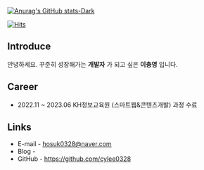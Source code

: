 [![Anurag's GitHub stats-Dark](https://github-readme-stats.vercel.app/api?username=DNights&show_icons=true&theme=dark#gh-dark-mode-only)](https://github.com/anuraghazra/github-readme-stats#gh-dark-mode-only)

[![Hits](https://hits.seeyoufarm.com/api/count/incr/badge.svg?url=https%3A%2F%2Fgithub.com%2Fgjbae1212%2Fhit-counter&count_bg=%2379C83D&title_bg=%23555555&icon=android.svg&icon_color=%23E7E7E7&title=hits&edge_flat=false)](https://hits.seeyoufarm.com)      

## Introduce
안녕하세요. 꾸준히 성장해가는  __개발자__ 가 되고 싶은 __이충영__ 입니다.


## Career
-  2022.11 ~ 2023.06 KH정보교육원 (스마트웹&콘텐츠개발) 과정 수료


## Links
- E-mail - hosuk0328@naver.com
- Blog - 
- GitHub - https://github.com/cylee0328


